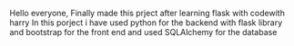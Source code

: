 
Hello everyone, Finally made this prject after learning flask with codewith harry
In this porject i have used python for the backend with flask library and bootstrap for the front end and used SQLAlchemy for the database 
